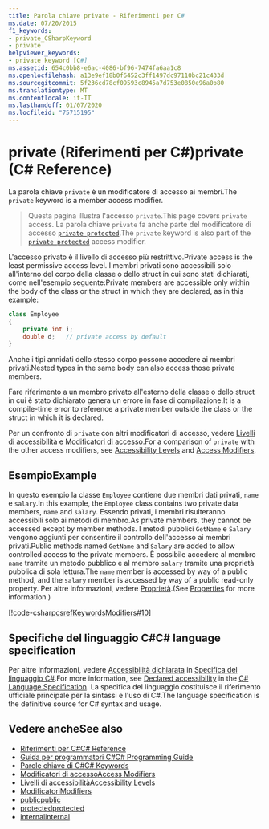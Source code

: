 ```yaml
---
title: Parola chiave private - Riferimenti per C#
ms.date: 07/20/2015
f1_keywords:
- private_CSharpKeyword
- private
helpviewer_keywords:
- private keyword [C#]
ms.assetid: 654c0bb8-e6ac-4086-bf96-7474fa6aa1c8
ms.openlocfilehash: a13e9ef18b0f6452c3ff1497dc97110bc21c433d
ms.sourcegitcommit: 5f236cd78cf09593c8945a7d753e0850e96a0b80
ms.translationtype: MT
ms.contentlocale: it-IT
ms.lasthandoff: 01/07/2020
ms.locfileid: "75715195"
---
```

# <a name="private-c-reference"></a><span data-ttu-id="89732-102">private (Riferimenti per C#)</span><span class="sxs-lookup"><span data-stu-id="89732-102">private (C# Reference)</span></span>

<span data-ttu-id="89732-103">La parola chiave `private` è un modificatore di accesso ai membri.</span><span class="sxs-lookup"><span data-stu-id="89732-103">The `private` keyword is a member access modifier.</span></span>

> <span data-ttu-id="89732-104">Questa pagina illustra l'accesso `private`.</span><span class="sxs-lookup"><span data-stu-id="89732-104">This page covers `private` access.</span></span> <span data-ttu-id="89732-105">La parola chiave `private` fa anche parte del modificatore di accesso [`private protected`](./private-protected.md).</span><span class="sxs-lookup"><span data-stu-id="89732-105">The `private` keyword is also part of the [`private protected`](./private-protected.md) access modifier.</span></span>

<span data-ttu-id="89732-106">L'accesso privato è il livello di accesso più restrittivo.</span><span class="sxs-lookup"><span data-stu-id="89732-106">Private access is the least permissive access level.</span></span> <span data-ttu-id="89732-107">I membri privati sono accessibili solo all'interno del corpo della classe o dello struct in cui sono stati dichiarati, come nell'esempio seguente:</span><span class="sxs-lookup"><span data-stu-id="89732-107">Private members are accessible only within the body of the class or the struct in which they are declared, as in this example:</span></span>

```csharp
class Employee
{
    private int i;
    double d;   // private access by default
}
```

<span data-ttu-id="89732-108">Anche i tipi annidati dello stesso corpo possono accedere ai membri privati.</span><span class="sxs-lookup"><span data-stu-id="89732-108">Nested types in the same body can also access those private members.</span></span>

<span data-ttu-id="89732-109">Fare riferimento a un membro privato all'esterno della classe o dello struct in cui è stato dichiarato genera un errore in fase di compilazione.</span><span class="sxs-lookup"><span data-stu-id="89732-109">It is a compile-time error to reference a private member outside the class or the struct in which it is declared.</span></span>

<span data-ttu-id="89732-110">Per un confronto di `private` con altri modificatori di accesso, vedere [Livelli di accessibilità](accessibility-levels.md) e [Modificatori di accesso](../../programming-guide/classes-and-structs/access-modifiers.md).</span><span class="sxs-lookup"><span data-stu-id="89732-110">For a comparison of `private` with the other access modifiers, see [Accessibility Levels](accessibility-levels.md) and [Access Modifiers](../../programming-guide/classes-and-structs/access-modifiers.md).</span></span>

## <a name="example"></a><span data-ttu-id="89732-111">Esempio</span><span class="sxs-lookup"><span data-stu-id="89732-111">Example</span></span>

<span data-ttu-id="89732-112">In questo esempio la classe `Employee` contiene due membri dati privati, `name` e `salary`.</span><span class="sxs-lookup"><span data-stu-id="89732-112">In this example, the `Employee` class contains two private data members, `name` and `salary`.</span></span> <span data-ttu-id="89732-113">Essendo privati, i membri risulteranno accessibili solo ai metodi di membro.</span><span class="sxs-lookup"><span data-stu-id="89732-113">As private members, they cannot be accessed except by member methods.</span></span> <span data-ttu-id="89732-114">I metodi pubblici `GetName` e `Salary` vengono aggiunti per consentire il controllo dell'accesso ai membri privati.</span><span class="sxs-lookup"><span data-stu-id="89732-114">Public methods named `GetName` and `Salary` are added to allow controlled access to the private members.</span></span> <span data-ttu-id="89732-115">È possibile accedere al membro `name` tramite un metodo pubblico e al membro `salary` tramite una proprietà pubblica di sola lettura.</span><span class="sxs-lookup"><span data-stu-id="89732-115">The `name` member is accessed by way of a public method, and the `salary` member is accessed by way of a public read-only property.</span></span> <span data-ttu-id="89732-116">Per altre informazioni, vedere [Proprietà](../../programming-guide/classes-and-structs/properties.md).</span><span class="sxs-lookup"><span data-stu-id="89732-116">(See [Properties](../../programming-guide/classes-and-structs/properties.md) for more information.)</span></span>

[!code-csharp[csrefKeywordsModifiers#10](~/samples/snippets/csharp/VS_Snippets_VBCSharp/csrefKeywordsModifiers/CS/csrefKeywordsModifiers.cs#10)]

## <a name="c-language-specification"></a><span data-ttu-id="89732-117">Specifiche del linguaggio C#</span><span class="sxs-lookup"><span data-stu-id="89732-117">C# language specification</span></span>  

<span data-ttu-id="89732-118">Per altre informazioni, vedere [Accessibilità dichiarata](~/_csharplang/spec/basic-concepts.md#declared-accessibility) in [Specifica del linguaggio C#](/dotnet/csharp/language-reference/language-specification/introduction).</span><span class="sxs-lookup"><span data-stu-id="89732-118">For more information, see [Declared accessibility](~/_csharplang/spec/basic-concepts.md#declared-accessibility) in the [C# Language Specification](/dotnet/csharp/language-reference/language-specification/introduction).</span></span> <span data-ttu-id="89732-119">La specifica del linguaggio costituisce il riferimento ufficiale principale per la sintassi e l'uso di C#.</span><span class="sxs-lookup"><span data-stu-id="89732-119">The language specification is the definitive source for C# syntax and usage.</span></span>

## <a name="see-also"></a><span data-ttu-id="89732-120">Vedere anche</span><span class="sxs-lookup"><span data-stu-id="89732-120">See also</span></span>

- [<span data-ttu-id="89732-121">Riferimenti per C#</span><span class="sxs-lookup"><span data-stu-id="89732-121">C# Reference</span></span>](../index.md)
- [<span data-ttu-id="89732-122">Guida per programmatori C#</span><span class="sxs-lookup"><span data-stu-id="89732-122">C# Programming Guide</span></span>](../../programming-guide/index.md)
- [<span data-ttu-id="89732-123">Parole chiave di C#</span><span class="sxs-lookup"><span data-stu-id="89732-123">C# Keywords</span></span>](index.md)
- [<span data-ttu-id="89732-124">Modificatori di accesso</span><span class="sxs-lookup"><span data-stu-id="89732-124">Access Modifiers</span></span>](access-modifiers.md)
- [<span data-ttu-id="89732-125">Livelli di accessibilità</span><span class="sxs-lookup"><span data-stu-id="89732-125">Accessibility Levels</span></span>](accessibility-levels.md)
- [<span data-ttu-id="89732-126">Modificatori</span><span class="sxs-lookup"><span data-stu-id="89732-126">Modifiers</span></span>](index.md)
- [<span data-ttu-id="89732-127">public</span><span class="sxs-lookup"><span data-stu-id="89732-127">public</span></span>](public.md)
- [<span data-ttu-id="89732-128">protected</span><span class="sxs-lookup"><span data-stu-id="89732-128">protected</span></span>](protected.md)
- [<span data-ttu-id="89732-129">internal</span><span class="sxs-lookup"><span data-stu-id="89732-129">internal</span></span>](internal.md)

